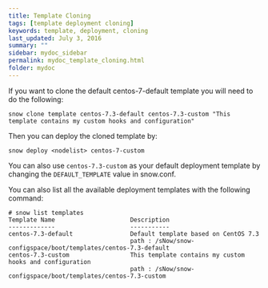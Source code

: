 ```yaml
---
title: Template Cloning
tags: [template deployment cloning]
keywords: template, deployment, cloning
last_updated: July 3, 2016
summary: ""
sidebar: mydoc_sidebar
permalink: mydoc_template_cloning.html
folder: mydoc
---
```


If you want to clone the default centos-7-default template you will need to do the following:

```
snow clone template centos-7.3-default centos-7.3-custom "This template contains my custom hooks and configuration"
```
Then you can deploy the cloned template by:

```
snow deploy <nodelist> centos-7-custom
```
You can also use ```centos-7.3-custom``` as your default deployment template by changing the ```DEFAULT_TEMPLATE``` value in snow.conf.

You can also list all the available deployment templates with the following command:

```
# snow list templates
Template Name                     Description
-------------                     -----------
centos-7.3-default                Default template based on CentOS 7.3
                                  path : /sNow/snow-configspace/boot/templates/centos-7.3-default
centos-7.3-custom                 This template contains my custom hooks and configuration
                                  path : /sNow/snow-configspace/boot/templates/centos-7.3-custom
```
